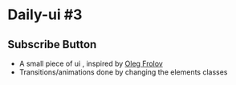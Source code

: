 # Daily-ui #3

## Subscribe Button

- A small piece of ui , inspired by [Oleg Frolov](https://dribbble.com/shots/4036859-Segmented-control-AR-VR?utm_source=Pinterest_Shot&utm_campaign=Volorf&utm_content=Segmented%20control%20%5BAR/VR%5D&utm_medium=Social_Share)
- Transitions/animations done by changing the elements classes